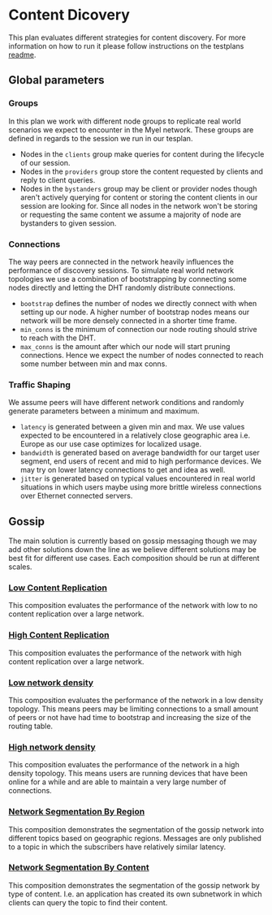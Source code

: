 # Content Dicovery

This plan evaluates different strategies for content discovery.
For more information on how to run it please follow instructions on the testplans [readme](/testplans).

## Global parameters

### Groups
In this plan we work with different node groups to replicate real world scenarios we expect to encounter
in the Myel network. These groups are defined in regards to the session we run in our tesplan.
- Nodes in the `clients` group make queries for content during the lifecycle of our session.
- Nodes in the `providers` group store the content requested by clients and reply to client queries.
- Nodes in the `bystanders` group may be client or provider nodes though aren't actively querying for content
or storing the content clients in our session are looking for. Since all nodes in the network won't be storing
or requesting the same content we assume a majority of node are bystanders to given session.

### Connections
The way peers are connected in the network heavily influences the performance of discovery sessions.
To simulate real world network topologies we use a combination of bootstrapping by connecting some nodes
directly and letting the DHT randomly distribute connections.
- `bootstrap` defines the number of nodes we directly connect with when setting up our node. A higher number
of bootstrap nodes means our network will be more densely connected in a shorter time frame.
- `min_conns` is the minimum of connection our node routing should strive to reach with the DHT.
- `max_conns` is the amount after which our node will start pruning connections.
Hence we expect the number of nodes connected to reach some number between min and max conns. 

### Traffic Shaping
We assume peers will have different network conditions and randomly generate parameters between a minimum and maximum.
- `latency` is generated between a given min and max. We use values expected to be encountered in a relatively close geographic area i.e. Europe as our use case optimizes for localized usage.
- `bandwidth` is generated based on average bandwidth for our target user segment, end users of recent and mid to high performance devices. We may try on lower latency connections to get and idea as well.
- `jitter` is generated based on typical values encountered in real world situations in which users maybe using more brittle wireless connections over Ethernet connected servers.

## Gossip
The main solution is currently based on gossip messaging though we may add other
solutions down the line as we believe different solutions may be best fit for different use cases.
Each composition should be run at different scales.

### [Low Content Replication](/testplans/discovery/_compositions/low_content_replication.toml)

This composition evaluates the performance of the network with low to no content replication over a
large network.

### [High Content Replication](/testplans/discovery/_compositions/high_content_replication.toml)

This composition evaluates the performance of the network with high content replication over a large 
network.

### [Low network density](/testplans/discovery/_compositions/low_network_density.toml)

This composition evaluates the performance of the network in a low density topology. This means peers may be 
limiting connections to a small amount of peers or not have had time to bootstrap and increasing the size of 
the routing table.

### [High network density](/testplans/discovery/_compositions/high_network_density.toml)

This composition evaluates the performance of the network in a high density topology. This means users are running
devices that have been online for a while and are able to maintain a very large number of connections.

### [Network Segmentation By Region](/testplans/discovery/_compositions/network_segment_region.toml)

This composition demonstrates the segmentation of the gossip network into different topics based on geographic
regions. Messages are only published to a topic in which the subscribers have relatively similar latency.

### [Network Segmentation By Content](/testplans/discovery/_compositions/network_segment_content.toml)

This composition demonstrates the segmentation of the gossip network by type of content. I.e. an application
has created its own subnetwork in which clients can query the topic to find their content.
